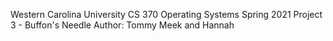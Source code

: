 Western Carolina University
CS 370 Operating Systems
Spring 2021
Project 3 - Buffon's Needle
Author: Tommy Meek and Hannah 

